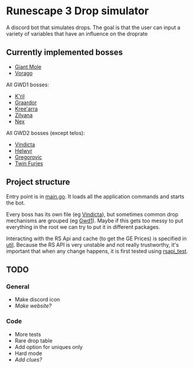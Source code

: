 # Runescape 3 Drop simulator

A discord bot that simulates drops. 
The goal is that the user can input a variety of variables that have an influence on the droprate

## Currently implemented bosses

- [Giant Mole]('./giantmole.go)
- [Vorago]('./vorago.go)

All GWD1 bosses:
- [K'ril](./kril.go)
- [Graardor](./graardor.go)
- [Kree'arra](./kreearra.go)
- [Zilyana](./zilyana.go)
- [Nex](./nex.go)

All GWD2 bosses (except telos):
- [Vindicta](./vindicta.go)
- [Helwyr](./helwyr.go)
- [Gregorovic](./gregorovic.go)
- [Twin Furies](./twinfuries.go)

## Project structure

Entry point is in [main.go](./main.go). It loads all the application commands and starts the bot.

Every boss has its own file (eg [Vindicta](./vindicta.go)), but sometimes common drop mechanisms are grouped (eg [Gwd1](./gwd1.go)).
Maybe if this gets too messy to put everything in the root we can try to put it in different packages.

Interacting with the RS Api and cache (to get the GE Prices) is specified in [util]('./runescape/util). Because the RS API is very unstable and not really trustworthy, it's important that when any change happens, it is first tested using [rsapi_test]('./runescape/util/rsapi_test.go).

## TODO

### General

- Make discord icon
- _Make website?_

### Code

- More tests
- Rare drop table
- Add option for uniques only
- Hard mode
- _Add clues?_
